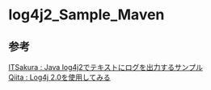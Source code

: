 # log4j2_Sample_Maven

## 参考

[ITSakura : Java log4j2でテキストにログを出力するサンプル](https://itsakura.com/java-log4j2-sample)  
[Qiita : Log4j 2.0を使用してみる](https://qiita.com/mato-599/items/979e10135c1cb54ceda9)
